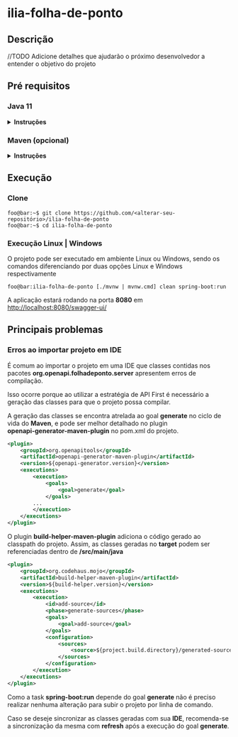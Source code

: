 # ilia-folha-de-ponto

## Descrição
//TODO Adicione detalhes que ajudarão o próximo desenvolvedor a entender o
objetivo do projeto

## Pré requisitos

### Java 11

<details><summary><b>Instruções</b></summary>

O Java 11 pode tanto ser instalado através da JDK contida no site
da [Oracle](https://www.oracle.com/java/technologies/javase-jdk11-downloads.html)
ou no site do [OpenJDK](https://openjdk.java.net/projects/jdk/11/)

Como alternativa é possível utilizar o [SDKMan](https://sdkman.io/)
e instalar o Java através do comando:

```console
foo@bar:~$ sdk install java <version>
```

Para listagem de todas as versões do Java disponíveis, execute o comando:

```console
foo@bar:~$ sdk list java
```

</details>

### Maven (opcional)

<details><summary><b>Instruções</b></summary>

O projeto foi concebido para que a instalação do Maven fosse opcional,
para tanto, é possível rodar as configurações do projeto após instalação
do Java pelos arquivos **mvnw.cmd** em sistemas Windows e **mvnw**
 em sistemas Unix, que interagem com o arquivo **maven-wrapper.jar**
 contido na pasta **.mvn/wrapper** na raiz do projeto.

Caso mesmo assim se deseje rodar o projeto pelo Maven na máquina,
o mesmo pode ser instalado através do [site](https://maven.apache.org/).

Como alternativa é possível utilizar o [SDKMan](https://sdkman.io/)
e instalar o Maven através do comando:

```console
foo@bar:~$ sdk install maven
```

Para listagem de todas as versões do Maven disponíveis, execute o comando:

```console
foo@bar:~$ sdk list mavel
```

</details>

## Execução

### Clone

```console
foo@bar:~$ git clone https://github.com/<alterar-seu-repositório>/ilia-folha-de-ponto
foo@bar:~$ cd ilia-folha-de-ponto
```

### Execução Linux | Windows

O projeto pode ser executado em ambiente Linux ou Windows, sendo os comandos
diferenciando por duas opções Linux e Windows respectivamente

```console
foo@bar:ilia-folha-de-ponto [./mvnw | mvnw.cmd] clean spring-boot:run
```

A aplicação estará rodando na porta **8080** em 
[http://localhost:8080/swagger-ui/](http://localhost:8080/swagger-ui/)

## Principais problemas

### Erros ao importar projeto em IDE

É comum ao importar o projeto em uma IDE que classes contidas nos
pacotes **org.openapi.folhadeponto.server** apresentem erros de compilação.

Isso ocorre porque ao utilizar a estratégia de API First é necessário
a geração das classes para que o projeto possa compilar.

A geração das classes se encontra atrelada ao goal **generate** no
ciclo de vida do **Maven**, e pode ser melhor detalhado no plugin  
**openapi-generator-maven-plugin** no pom.xml do projeto.

```xml
<plugin>
    <groupId>org.openapitools</groupId>
    <artifactId>openapi-generator-maven-plugin</artifactId>
    <version>${openapi-generator.version}</version>
    <executions>
        <execution>
            <goals>
                <goal>generate</goal>
            </goals>
        ...
        </execution>
    </executions>
</plugin>
```

O plugin **build-helper-maven-plugin** adiciona o código gerado ao
classpath do projeto. Assim, as classes geradas no **target** podem
ser referenciadas dentro de **/src/main/java**

```xml
<plugin>
    <groupId>org.codehaus.mojo</groupId>
    <artifactId>build-helper-maven-plugin</artifactId>
    <version>${build-helper.version}</version>
    <executions>
        <execution>
            <id>add-source</id>
            <phase>generate-sources</phase>
            <goals>
                <goal>add-source</goal>
            </goals>
            <configuration>
                <sources>
                    <source>${project.build.directory}/generated-sources/openapi-code-server/src/gen/java</source>
                </sources>
            </configuration>
        </execution>
    </executions>
</plugin>
```

Como a task **spring-boot:run** depende do goal **generate** não é preciso
realizar nenhuma alteração para subir o projeto por linha de comando.

Caso se deseje sincronizar as classes geradas com sua **IDE**, recomenda-se
a sincronização da mesma com **refresh** após a execução do goal **generate**.